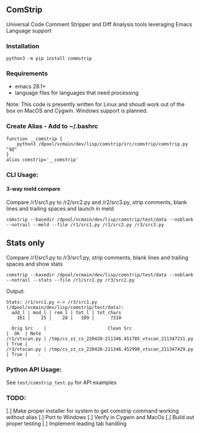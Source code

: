## ComStrip

Universal Code Comment Stripper and Diff Analysis tools leveraging Emacs Language support 

### Installation

```
python3 -m pip install commstrip
```

### Requirements
* emacs 28.1+
* language files for languages that need processing

Note: This code is presently written for Linux and shoudl work out of the box on MacOS and Cygwin. Windows support is planned.

### Create Alias - Add to ~/.bashrc
```
function __comstrip {
	python3 /dpool/vcmain/dev/lisp/comstrip/src/comstrip/comstrip.py "$@"
}
alias comstrip='__comstrip'
```

### CLI Usage:

#### 3-way meld compare
Compare /r1/src1.py to /r2/src2.py and /r2/src3.py, strip comments, blank lines and trailing spaces and launch in meld
```
comstrip --basedir /dpool/vcmain/dev/lisp/comstrip/test/data --noblank --notrail --meld --file /r1/src1.py /r2/src2.py /r3/src3.py
```

## Stats only
Compare /r1/src1.py to /r3/src1.py, strip comments, blank lines and trailing spaces and show stats
```
comstrip --basedir /dpool/vcmain/dev/lisp/comstrip/test/data --noblank --notrail --stats --file /r1/src1.py /r3/src2.py
```

Output:
```
Stats: /r1/src1.py <-> /r3/src1.py (/dpool/vcmain/dev/lisp/comstrip/test/data):
  add_l | mod_l | rem_l | tot_l | tot_chars
    161 |    25 |    28 |   109 |      7310

  Orig Src    |                       Clean Src                        |  Ok  | Note
/r1/vtscan.py | /tmp/cs_zz_cs_220420-211346.451785_vtscan_211347211.py | True |    -
/r3/vtscan.py | /tmp/cs_zz_cs_220420-211346.452998_vtscan_211347429.py | True |    -
```

### Python API Usage:
See `test/comstrip_test.py` for API examples


### TODO:
[.] Make proper installer for system to get comstrip command working without alias
[.] Port to Windows
[.] Verify in Cygwin and MacOs
[.] Build out proper testing
[.] Implement leading tab handling
